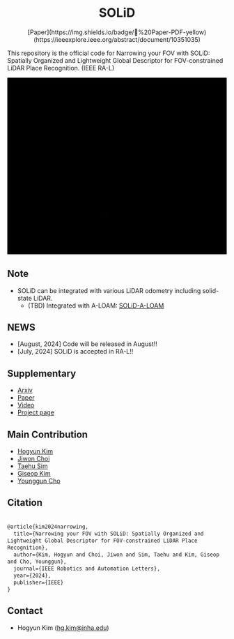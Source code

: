 <div align="center">
    <h1>SOLiD </h1>
<div>
[Paper](https://img.shields.io/badge/📄%20Paper-PDF-yellow)(https://ieeexplore.ieee.org/abstract/document/10351035)
</div>
</div>

This repository is the official code for Narrowing your FOV with SOLiD: Spatially Organized and Lightweight Global Descriptor for FOV-constrained LiDAR Place Recognition. (IEEE RA-L)
 
![image](fig/kitti05_solid.gif)

## Note
* SOLiD can be integrated with various LiDAR odometry including solid-state LiDAR.
	* (TBD) Integrated with A-LOAM: [SOLiD-A-LOAM](https://github.com/sparolab/SOLiD-A-LOAM.git)

## NEWS
* [August, 2024] Code will be released in August!!
* [July, 2024] SOLiD is accepted in RA-L!!

## Supplementary
* [Arxiv](https://arxiv.org/abs/2408.07330#)
* [Paper](https://ieeexplore.ieee.org/abstract/document/10629042)
* [Video](https://www.youtube.com/watch?v=4sAWWfZTwLs)
* [Project page](https://sites.google.com/view/lidar-solid)

## Main Contribution
* [Hogyun Kim](https://scholar.google.com/citations?user=t5UEbooAAAAJ&hl=ko)
* [Jiwon Choi](https://scholar.google.com/citations?user=wL8VdUMAAAAJ&hl=ko)
* [Taehu Sim](https://scholar.google.com/citations?user=UPg-JuQAAAAJ&hl=ko)
* [Giseop Kim](https://scholar.google.com/citations?user=9mKOLX8AAAAJ&hl=ko)
* [Younggun Cho](https://scholar.google.com/citations?user=W5MOKWIAAAAJ&hl=ko)

## Citation
<pre>
<code>
@article{kim2024narrowing,
  title={Narrowing your FOV with SOLiD: Spatially Organized and Lightweight Global Descriptor for FOV-constrained LiDAR Place Recognition},
  author={Kim, Hogyun and Choi, Jiwon and Sim, Taehu and Kim, Giseop and Cho, Younggun},
  journal={IEEE Robotics and Automation Letters},
  year={2024},
  publisher={IEEE}
}</code>
</pre>  

## Contact
* Hogyun Kim (hg.kim@inha.edu)
